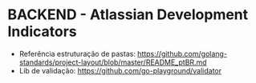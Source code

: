 # BACKEND - Atlassian Development Indicators

- Referência estruturação de pastas: https://github.com/golang-standards/project-layout/blob/master/README_ptBR.md
- Lib de validação: https://github.com/go-playground/validator
